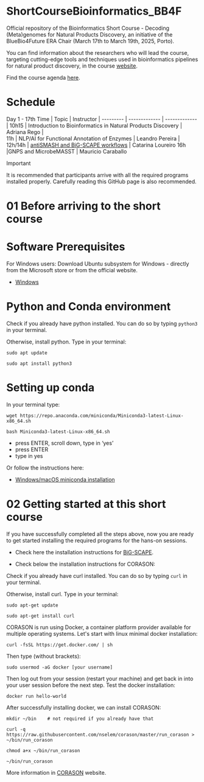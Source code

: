 # ShortCourseBioinformatics_BB4F
Official repository of the Bioinformatics Short Course - Decoding (Meta)genomes for Natural Products Discovery, an initiative of the BlueBio4Future ERA Chair (March 17th to March 19th, 2025, Porto). 

You can find information about the researchers who will lead the course, targeting cutting-edge tools and techniques used in bioinformatics pipelines for natural product discovery, in the course [website](https://bb4f.ciimar.up.pt/short-course-in-bioinformatics/).

Find the course agenda [here](https://github.com/AdrianaRego/ShortCourseBioinformatics_BB4F/blob/main/agenda_shortcourse%20bioinformatics_update_15.03.25.pdf).

# Schedule
 Day 1 - 17th 
Time         | Topic         | Instructor    |
   --------- | ------------- | ------------- |
   10h15     | Introduction to Bioinformatics in Natural Products Discovery  | Adriana Rego  |    
  11h        | NLP/AI for Functional Annotation of Enzymes  | Leandro Pereira |
12h/14h	     | [antiSMASH and BiG-SCAPE workflows](https://github.com/CatarinaCarolina/Genome-Mining-2025?tab=readme-ov-file) | Catarina Loureiro
16h          |GNPS and MicrobeMASST | Mauricio Caraballo

> [!IMPORTANT]
> It is recommended that participants arrive with all the required programs installed properly. Carefully reading this GitHub page is also recommended.

# 01 Before arriving to the short course
# Software Prerequisites

For Windows users:
Download Ubuntu subsystem for Windows - directly from the Microsoft store or from the official website.
+ [Windows](https://ubuntu.com/desktop/wsl)

#  Python and Conda environment

Check if you already have python installed. You  can do so by typing `python3` in your terminal.

Otherwise, install python. Type in your terminal:
```
sudo apt update
```
```
sudo apt install python3
```

#  Setting up conda
In your terminal type:

```
wget https://repo.anaconda.com/miniconda/Miniconda3-latest-Linux-x86_64.sh
```
```
bash Miniconda3-latest-Linux-x86_64.sh
```
+ press ENTER, scroll down, type in ‘yes’
+ press ENTER
+ type in yes


Or follow the instructions here:
+ [Windows/macOS miniconda installation](https://www.anaconda.com/docs/getting-started/miniconda/install#macos-linux-installation)

# 02 Getting started at this short course

If you have successfully completed all the steps above, now you are ready to get started installing the required programs for the hans-on sessions.

 + Check here the installation instructions for [BiG-SCAPE](https://github.com/medema-group/BiG-SCAPE/wiki/01.-Installing-and-Running-BiG-SCAPE).

+ Check below the installation instructions for CORASON:


Check if you already have curl installed. You  can do so by typing `curl` in your terminal.

Otherwise, install curl. Type in your terminal:
```
sudo apt-get update
```
```
sudo apt-get install curl
```
CORASON is run using Docker, a container platform provider available for multiple operating systems. 
Let's start with linux minimal docker installation:
```
curl -fsSL https://get.docker.com/ | sh
```
Then type (without brackets):
```
sudo usermod -aG docker [your username]
```
Then log out from your session (restart your machine) and get back in into your user session before the next step. Test the docker installation:

```
docker run hello-world
```
After successfully installing docker, we can install CORASON:
```
mkdir ~/bin    # not required if you already have that
```
```
curl -q https://raw.githubusercontent.com/nselem/corason/master/run_corason > ~/bin/run_corason
```
```
chmod a+x ~/bin/run_corason
```
```
~/bin/run_corason
```

More information in [CORASON](https://bigscape-corason.secondarymetabolites.org/installation/) website.
